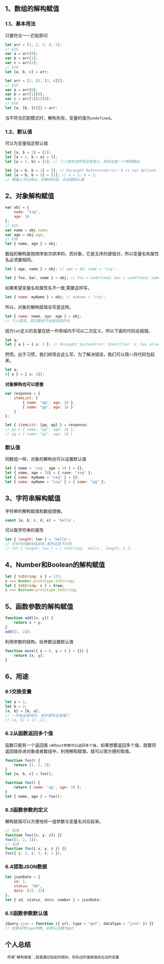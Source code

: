 ## 1、数组的解构赋值
### 1.1、基本用法
只要符合一一匹配即可
```javascript
let arr = [1, 2, 3, 4, 5];
// ES5
var a = arr[0];
var b = arr[1];
var c = arr[2];
// ES6
let [a, b, c] = arr;
```
```javascript
let arr = [1, [2, [3, 4]]];
// ES5
var a = arr[0];
var b = arr[1][0];
var c = arr[1][1][0];
// ES6
let [a, [b, [c]]] = arr;
```
当不符合匹配模式时，解构失败，变量的值为`undefined`。
### 1.2、默认值
可以为变量指定默认值
```javascript
let [a, b = 2] = [1];
let [a = 1, b = a] = []; 
let [a = 1, b] = [2]; // 个人感觉这样写没有意义，除非这是一个稀疏数组
```
```javascript
let [a = b, b = 1] = []; // Uncaught ReferenceError: b is not defined
let [a = b, b = 2] = [1]; // a = 1; b = 2;
// 根据上可以得出，先解构匹配，后设置默认值
```
## 2、对象解构赋值
```javascript
var obj = {
    name: "zsq",
    age: 18
};
// ES5
var name = obj.name;
var age = obj.age;
// ES6
let { name, age } = obj;
```
数组的解构是按顺序依次排序的，而对象，它是无序的键值对，所以变量名和属性名必须要相同。
```javascript
let { age, name } = obj; // age = 18; name = "zsq";

let { foo, bar, name } = obj; // foo = undefined; bar = undefined; name = "zsq";
```
如果希望变量名和属性名不一致,需要这样写。
```javascript
let { name: myName } = obj; // myName = "zsq";
```
所以，对象的解构赋值全写是这样。
```javascript
let { name: name, age: age } = obj;
// 个人感觉，其实数组不也是这样的吗
```
因为`let`定义的变量在统一作用域内不可以二次定义，所以下面的代码会报错。
```javascript
let a;
let { a } = { a: 1 }; // Uncaught SyntaxError: Identifier 'a' has already been declared
```
然而，出于习惯，我们经常会这么写，为了解决错误，我们可以用`()`将代码包起来。
```javascript
let a;
({ a } = { a: 1});
```
**对象解构也可以嵌套**
```javascript
var response = {
    itemList: [
        { name: "qq", age: 18 },
        { name: "pp", age: 18 }
    ]
};

let { itemList: [pp, qq] } = response;
// pp = { name: "qq", age: 18 };
// qq = { name: "pp", age: 18 }
```
### 默认值
同数组一样，对象的解构也可以设置默认值
```javascript
let { name = 'zsq', age = 18 } = {};
let { name, age = 18} = { name: "zsq" };
let { name: myName = "zsq" } = {};
let { name: myName = "zsq" } = { name: "qq" };
```
## 3、字符串解构赋值
字符串的解构赋值和数组很像。
```javascript
const [a, b, c, d, e] = 'hello';
```
可以取字符串的属性
```javascript
let { length: len } = 'hello';
// 可将代码翻译成这样,虽然这是不对的
// let { length: len } = { toString: 'hello', length: 5 };
```
## 4、Number和Boolean的解构赋值
```javascript
let { toString: s } = 123;
s === Number.prototype.toString;
let { toString: s } = true;
s === Boolean.prototype.toString;
```
## 5、函数参数的解构赋值
```javascript
function add([x, y]) {
	return x + y;
}
add([1, 2]);
```
利用参数的结构，给参数设置默认值
```javascript
function move({ x = 0, y = 0 } = {}) {
	return [x, y];
}
```
## 6、用途
### 6.1交换变量
```javascript
let a = 1;
let b = 2;
[a, b] = [b, a];
// 一开始没看明白，把步骤写全就懂了
// [a, b] = [2 ,1];
```
### 6.2从函数返回多个值
函数只能有一个返回值 `c#的out参数可以返回多个值`，如果想要返回多个值，就要将返回值存进对象或者数组中，利用解构赋值，就可以很方便的取值。
```javascript
function foo() {
	return [1, 2, 3];
}
let [a, b, c] = foo();

function foo() {
	return { name: 'qq', age: 18 };
}
let { name, age } = foo();
```
### 6.3函数参数的定义
解构赋值可以方便地将一组参数与变量名对应起来。
```javascript
// 有序
function foo([x, y, z]) {}
foo([1, 2, 3]);
// 无序
function foo({ x, y, z }) {}
foo({ y: 2, z: 3, x: 1 });
```
### 6.4提取JSON数据
```javascript
let jsonDate = {
	id: 1,
	status: "OK",
	data: [22, 33]
};
let { id, status, data: number } = jsonDate;
```
### 6.5函数参数默认值
```javascript
jQuery.ajax = function ({ url, type = "get", dataType = "json" }) {}
// 如果没传type参数，会默认设置为get
```

## 个人总结
```
 所谓`解构赋值`,就是通过指定的规则，将右边的值赋值给左边的变量
```
